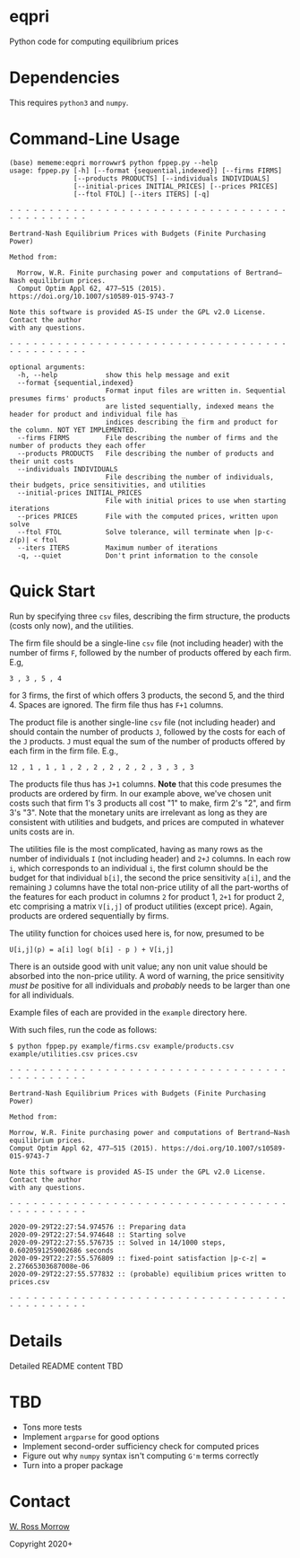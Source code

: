 # eqpri

Python code for computing equilibrium prices

# Dependencies

This requires `python3` and `numpy`. 

# Command-Line Usage

```
(base) mememe:eqpri morrowwr$ python fppep.py --help
usage: fppep.py [-h] [--format {sequential,indexed}] [--firms FIRMS]
                [--products PRODUCTS] [--individuals INDIVIDUALS]
                [--initial-prices INITIAL_PRICES] [--prices PRICES]
                [--ftol FTOL] [--iters ITERS] [-q]

- - - - - - - - - - - - - - - - - - - - - - - - - - - - - - - - - - - - - - - - - - - - - 

Bertrand-Nash Equilibrium Prices with Budgets (Finite Purchasing Power)

Method from: 

  Morrow, W.R. Finite purchasing power and computations of Bertrand–Nash equilibrium prices. 
  Comput Optim Appl 62, 477–515 (2015). https://doi.org/10.1007/s10589-015-9743-7

Note this software is provided AS-IS under the GPL v2.0 License. Contact the author
with any questions. 

- - - - - - - - - - - - - - - - - - - - - - - - - - - - - - - - - - - - - - - - - - - - - 

optional arguments:
  -h, --help            show this help message and exit
  --format {sequential,indexed}
                        Format input files are written in. Sequential presumes firms' products 
                        are listed sequentially, indexed means the header for product and individual file has _
                        indices describing the firm and product for the column. NOT YET IMPLEMENTED.
  --firms FIRMS         File describing the number of firms and the number of products they each offer
  --products PRODUCTS   File describing the number of products and their unit costs
  --individuals INDIVIDUALS
                        File describing the number of individuals, their budgets, price sensitivities, and utilities
  --initial-prices INITIAL_PRICES
                        File with initial prices to use when starting iterations
  --prices PRICES       File with the computed prices, written upon solve
  --ftol FTOL           Solve tolerance, will terminate when |p-c-z(p)| < ftol
  --iters ITERS         Maximum number of iterations
  -q, --quiet           Don't print information to the console
```

# Quick Start

Run by specifying three `csv` files, describing the firm structure, the products (costs only now), and the utilities. 

The firm file should be a single-line `csv` file (not including header) with the number of firms `F`, followed by the number of products offered by each firm. E.g, 
```
3 , 3 , 5 , 4
```
for 3 firms, the first of which offers 3 products, the second 5, and the third 4. Spaces are ignored. The firm file thus has `F+1` columns. 

The product file is another single-line `csv` file (not including header) and should contain the number of products `J`, followed by the costs for each of the `J` products. `J` must equal the sum of the number of products offered by each firm in the firm file. E.g., 
```
12 , 1 , 1 , 1 , 2 , 2 , 2 , 2 , 2 , 3 , 3 , 3
```
The products file thus has `J+1` columns. **Note** that this code presumes the products are ordered by firm. In our example above, we've chosen unit costs such that firm 1's 3 products all cost "1" to make, firm 2's "2", and firm 3's "3". Note that the monetary units are irrelevant as long as they are consistent with utilities and budgets, and prices are computed in whatever units costs are in. 

The utilities file is the most complicated, having as many rows as the number of individuals `I` (not including header) and `2+J` columns. In each row `i`, which corresponds to an individual `i`, the first column should be the budget for that individual `b[i]`, the second the price sensitivity `a[i]`, and the remaining `J` columns have the total non-price utility of all the part-worths of the features for each product in columns `2` for product 1, `2+1` for product 2, etc comprising a matrix `V[i,j]` of product utilities (except price). Again, products are ordered sequentially by firms. 

The utility function for choices used here is, for now, presumed to be 
```
U[i,j](p) = a[i] log( b[i] - p ) + V[i,j]
```
There is an outside good with unit value; any non unit value should be absorbed into the non-price utility. A word of warning, the price sensitivity _must be_ positive for all individuals and _probably_ needs to be larger than one for all individuals. 

Example files of each are provided in the `example` directory here. 

With such files, run the code as follows: 

```
$ python fppep.py example/firms.csv example/products.csv example/utilities.csv prices.csv

- - - - - - - - - - - - - - - - - - - - - - - - - - - - - - - - - - - - - - - - - - - - - 

Bertrand-Nash Equilibrium Prices with Budgets (Finite Purchasing Power)

Method from: 

Morrow, W.R. Finite purchasing power and computations of Bertrand–Nash equilibrium prices. 
Comput Optim Appl 62, 477–515 (2015). https://doi.org/10.1007/s10589-015-9743-7

Note this software is provided AS-IS under the GPL v2.0 License. Contact the author
with any questions. 

- - - - - - - - - - - - - - - - - - - - - - - - - - - - - - - - - - - - - - - - - - - - - 

2020-09-29T22:27:54.974576 :: Preparing data
2020-09-29T22:27:54.974648 :: Starting solve
2020-09-29T22:27:55.576735 :: Solved in 14/1000 steps, 0.6020591259002686 seconds
2020-09-29T22:27:55.576809 :: fixed-point satisfaction |p-c-z| = 2.27665303687008e-06
2020-09-29T22:27:55.577832 :: (probable) equilibium prices written to prices.csv

- - - - - - - - - - - - - - - - - - - - - - - - - - - - - - - - - - - - - - - - - - - - -
```

# Details

Detailed README content TBD

# TBD

* Tons more tests
* Implement `argparse` for good options
* Implement second-order sufficiency check for computed prices
* Figure out why `numpy` syntax isn't computing `G'm` terms correctly
* Turn into a proper package

# Contact

[W. Ross Morrow](morrowwr@gmail.com)

Copyright 2020+
